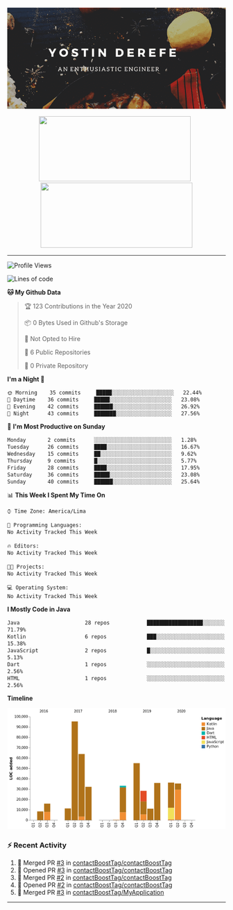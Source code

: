 <!-- https://www.canva.com/folder/all-designs -->
<p align='center'><img src="https://raw.githubusercontent.com/contactBoostTag/contactBoostTag/master/An%20enthusiastic%20engineer.png" alt="banner" /></p>
<p align='center'>
  <a href="#"><img src="https://github-readme-stats.vercel.app/api?username=contactBoostTag&show_icons=true&count_private=true&theme=dark" width="350" height="150"></a>&nbsp;&nbsp;
  <a href="#"><img src="https://github-readme-stats.vercel.app/api/top-langs/?username=contactBoostTag&layout=compact&theme=dark" width="350" height="150"></a>
  
</p>

---
<!--START_SECTION:waka-->
![Profile Views](http://img.shields.io/badge/Profile%20Views-0-blue)

![Lines of code](https://img.shields.io/badge/From%20Hello%20World%20I%27ve%20Written-67852%20lines%20of%20code-blue)

**🐱 My Github Data** 

> 🏆 123 Contributions in the Year 2020
 > 
> 📦 0 Bytes Used in Github's Storage 
 > 
> 🚫 Not Opted to Hire
 > 
> 📜 6 Public Repositories
 > 
> 🔑 0 Private Repository 
 > 
**I'm a Night 🦉** 

```text
🌞 Morning    35 commits     █████░░░░░░░░░░░░░░░░░░░░   22.44% 
🌆 Daytime    36 commits     █████░░░░░░░░░░░░░░░░░░░░   23.08% 
🌃 Evening    42 commits     ██████░░░░░░░░░░░░░░░░░░░   26.92% 
🌙 Night      43 commits     ███████░░░░░░░░░░░░░░░░░░   27.56%

```
📅 **I'm Most Productive on Sunday** 

```text
Monday       2 commits      ░░░░░░░░░░░░░░░░░░░░░░░░░   1.28% 
Tuesday      26 commits     ████░░░░░░░░░░░░░░░░░░░░░   16.67% 
Wednesday    15 commits     ██░░░░░░░░░░░░░░░░░░░░░░░   9.62% 
Thursday     9 commits      █░░░░░░░░░░░░░░░░░░░░░░░░   5.77% 
Friday       28 commits     ████░░░░░░░░░░░░░░░░░░░░░   17.95% 
Saturday     36 commits     █████░░░░░░░░░░░░░░░░░░░░   23.08% 
Sunday       40 commits     ██████░░░░░░░░░░░░░░░░░░░   25.64%

```


📊 **This Week I Spent My Time On** 

```text
⌚︎ Time Zone: America/Lima

💬 Programming Languages: 
No Activity Tracked This Week

🔥 Editors: 
No Activity Tracked This Week

🐱‍💻 Projects: 
No Activity Tracked This Week

💻 Operating System: 
No Activity Tracked This Week

```

**I Mostly Code in Java** 

```text
Java                     28 repos            ██████████████████░░░░░░░   71.79% 
Kotlin                   6 repos             ███░░░░░░░░░░░░░░░░░░░░░░   15.38% 
JavaScript               2 repos             █░░░░░░░░░░░░░░░░░░░░░░░░   5.13% 
Dart                     1 repos             ░░░░░░░░░░░░░░░░░░░░░░░░░   2.56% 
HTML                     1 repos             ░░░░░░░░░░░░░░░░░░░░░░░░░   2.56%

```


**Timeline**

![Chart not found](https://github.com/contactBoostTag/contactBoostTag/blob/master/charts/bar_graph.png) 


<!--END_SECTION:waka-->

### :zap: Recent Activity

<!--START_SECTION:activity-->
1. 🎉 Merged PR [#3](https://github.com//contactBoostTag/contactBoostTag/pull/3) in [contactBoostTag/contactBoostTag](https://github.com//contactBoostTag/contactBoostTag)
2. 💪 Opened PR [#3](https://github.com//contactBoostTag/contactBoostTag/pull/3) in [contactBoostTag/contactBoostTag](https://github.com//contactBoostTag/contactBoostTag)
3. 🎉 Merged PR [#2](https://github.com//contactBoostTag/contactBoostTag/pull/2) in [contactBoostTag/contactBoostTag](https://github.com//contactBoostTag/contactBoostTag)
4. 💪 Opened PR [#2](https://github.com//contactBoostTag/contactBoostTag/pull/2) in [contactBoostTag/contactBoostTag](https://github.com//contactBoostTag/contactBoostTag)
5. 🎉 Merged PR [#3](https://github.com//contactBoostTag/MyApplication/pull/3) in [contactBoostTag/MyApplication](https://github.com//contactBoostTag/MyApplication)
<!--END_SECTION:activity-->
---
